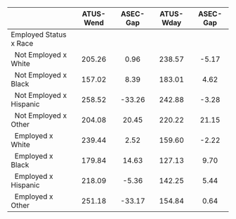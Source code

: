 
|                      |    ATUS-Wend |     ASEC-Gap |    ATUS-Wday |     ASEC-Gap |
| -------------------- | :----------: | :----------: | :----------: | :----------: |
| Employed Status x Race |              |              |              |              |
| &nbsp;&nbsp;Not Employed x White |       205.26 |         0.96 |       238.57 |        -5.17 |
| &nbsp;&nbsp;Not Employed x Black |       157.02 |         8.39 |       183.01 |         4.62 |
| &nbsp;&nbsp;Not Employed x Hispanic |       258.52 |       -33.26 |       242.88 |        -3.28 |
| &nbsp;&nbsp;Not Employed x Other |       204.08 |        20.45 |       220.22 |        21.15 |
| &nbsp;&nbsp;Employed x White |       239.44 |         2.52 |       159.60 |        -2.22 |
| &nbsp;&nbsp;Employed x Black |       179.84 |        14.63 |       127.13 |         9.70 |
| &nbsp;&nbsp;Employed x Hispanic |       218.09 |        -5.36 |       142.25 |         5.44 |
| &nbsp;&nbsp;Employed x Other |       251.18 |       -33.17 |       154.84 |         0.64 |


